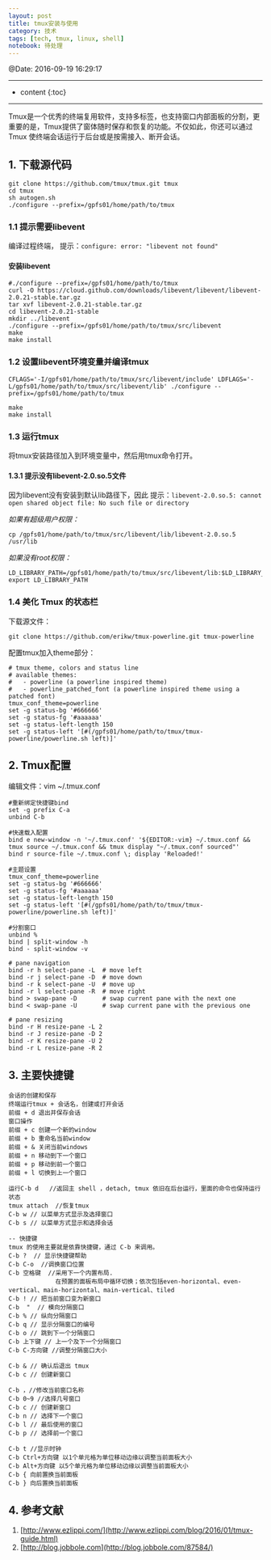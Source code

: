 ```yaml
---
layout: post
title: tmux安装与使用
category: 技术
tags: [tech, tmux, linux, shell]
notebook: 待处理
---
```


@Date: 2016-09-19 16:29:17

--------

* content
{:toc}

---------

Tmux是一个优秀的终端复用软件，支持多标签，也支持窗口内部面板的分割，更重要的是，Tmux提供了窗体随时保存和恢复的功能。不仅如此，你还可以通过 Tmux 使终端会话运行于后台或是按需接入、断开会话。

## 1. 下载源代码

```
git clone https://github.com/tmux/tmux.git tmux
cd tmux
sh autogen.sh
./configure --prefix=/gpfs01/home/path/to/tmux
```

<!-- more -->

### 1.1 提示需要libevent

编译过程终端，
提示：`configure: error: "libevent not found"`

#### 安装libevent

```
#./configure --prefix=/gpfs01/home/path/to/tmux
curl -O https://cloud.github.com/downloads/libevent/libevent/libevent-2.0.21-stable.tar.gz
tar xvf libevent-2.0.21-stable.tar.gz
cd libevent-2.0.21-stable
mkdir ../libevent
./configure --prefix=/gpfs01/home/path/to/tmux/src/libevent
make
make install
```

### 1.2 设置libevent环境变量并编译tmux

```
CFLAGS='-I/gpfs01/home/path/to/tmux/src/libevent/include' LDFLAGS='-L/gpfs01/home/path/to/tmux/src/libevent/lib' ./configure --prefix=/gpfs01/home/path/to/tmux

make
make install
```

### 1.3 运行tmux

将tmux安装路径加入到环境变量中，然后用tmux命令打开。

#### 1.3.1 提示没有**libevent-2.0.so.5**文件

因为libevent没有安装到默认lib路径下，因此
提示：`libevent-2.0.so.5: cannot open shared object file: No such file or directory`

*如果有超级用户权限：*

```
cp /gpfs01/home/path/to/tmux/src/libevent/lib/libevent-2.0.so.5 /usr/lib
```

*如果没有root权限：*

```
LD_LIBRARY_PATH=/gpfs01/home/path/to/tmux/src/libevent/lib:$LD_LIBRARY_PATH
export LD_LIBRARY_PATH
```

### 1.4 美化 Tmux 的状态栏

下载源文件：

```
git clone https://github.com/erikw/tmux-powerline.git tmux-powerline
```

配置tmux加入theme部分：

```
# tmux theme, colors and status line
# available themes:
#   - powerline (a powerline inspired theme)
#   - powerline_patched_font (a powerline inspired theme using a patched font)
tmux_conf_theme=powerline
set -g status-bg '#666666'
set -g status-fg '#aaaaaa'
set -g status-left-length 150
set -g status-left '[#(/gpfs01/home/path/to/tmux/tmux-powerline/powerline.sh left)]'
```

## 2. Tmux配置

编辑文件：vim ~/.tmux.conf

```
#重新绑定快捷键bind
set -g prefix C-a
unbind C-b
```

```
#快速载入配置
bind e new-window -n '~/.tmux.conf' '${EDITOR:-vim} ~/.tmux.conf && tmux source ~/.tmux.conf && tmux display "~/.tmux.conf sourced"'
bind r source-file ~/.tmux.conf \; display 'Reloaded!'
```

```
#主题设置
tmux_conf_theme=powerline
set -g status-bg '#666666'
set -g status-fg '#aaaaaa'
set -g status-left-length 150
set -g status-left '[#(/gpfs01/home/path/to/tmux/tmux-powerline/powerline.sh left)]'
```

```
#分割窗口
unbind %
bind | split-window -h
bind - split-window -v
```

```
# pane navigation
bind -r h select-pane -L  # move left
bind -r j select-pane -D  # move down
bind -r k select-pane -U  # move up
bind -r l select-pane -R  # move right
bind > swap-pane -D       # swap current pane with the next one
bind < swap-pane -U       # swap current pane with the previous one
```

```
# pane resizing
bind -r H resize-pane -L 2
bind -r J resize-pane -D 2
bind -r K resize-pane -U 2
bind -r L resize-pane -R 2
```

## 3. 主要快捷键

```
会话的创建和保存
终端运行tmux + 会话名，创建或打开会话
前缀 + d 退出并保存会话
窗口操作
前缀 + c 创建一个新的window
前缀 + b 重命名当前window
前缀 + & 关闭当前windows
前缀 + n 移动到下一个窗口
前缀 + p 移动到前一个窗口
前缀 + l 切换到上一个窗口

运行C-b d   //返回主 shell ，detach, tmux 依旧在后台运行，里面的命令也保持运行状态
tmux attach  //恢复tmux
C-b w // 以菜单方式显示及选择窗口
C-b s // 以菜单方式显示和选择会话

-- 快捷键
tmux 的使用主要就是依靠快捷键，通过 C-b 来调用。
C-b ?  // 显示快捷键帮助
C-b C-o  //调换窗口位置
C-b 空格键  //采用下一个内置布局.
             在预置的面板布局中循环切换；依次包括even-horizontal、even-vertical、main-horizontal、main-vertical、tiled
C-b ! // 把当前窗口变为新窗口
C-b  "  // 模向分隔窗口
C-b % // 纵向分隔窗口
C-b q // 显示分隔窗口的编号
C-b o // 跳到下一个分隔窗口
C-b 上下键 // 上一个及下一个分隔窗口
C-b C-方向键 //调整分隔窗口大小

C-b & // 确认后退出 tmux
C-b c // 创建新窗口

C-b ，//修改当前窗口名称
C-b 0~9 //选择几号窗口
C-b c // 创建新窗口
C-b n // 选择下一个窗口
C-b l // 最后使用的窗口
C-b p // 选择前一个窗口

C-b t //显示时钟
C-b Ctrl+方向键 以1个单元格为单位移动边缘以调整当前面板大小
C-b Alt+方向键 以5个单元格为单位移动边缘以调整当前面板大小
C-b { 向前置换当前面板
C-b } 向后置换当前面板
```

## 4. 参考文献

 1. [http://www.ezlippi.com/](http://www.ezlippi.com/blog/2016/01/tmux-guide.html)
 2. [http://blog.jobbole.com](http://blog.jobbole.com/87584/)
